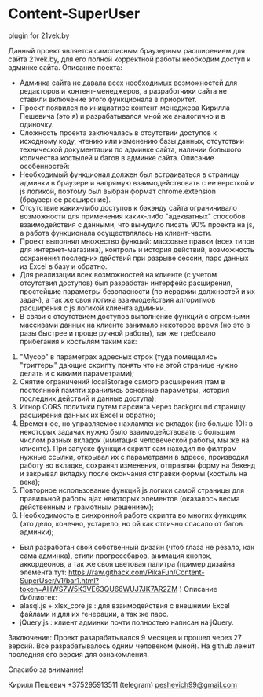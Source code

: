 # Content-SuperUser
plugin for 21vek.by

Данный проект является самописным браузерным расширением для сайта 21vek.by, для его полной корректной работы необходим доступ к админке сайта.
Описание поекта:
- Админка сайта не давала всех необходимых возможностей для редакторов и контент-менеджеров, а разработчики сайта не ставили включение этого функционала в приоритет.
- Проект появился по инициативе контент-менеджера Кирилла Пешевича (это я) и разрабатывался мной же аналогично и в одиночку.
- Сложность проекта заключалась в отсутствии доступов к исходному коду, чтению или изменению базы данных, отсутствии технической документации по админке сайта, наличии большого количества костылей и багов в админке сайта.
Описание особенностей:
- Необходимый функционал должен был встраиваться в страницу админки в браузере и напрямую взаимодействовать с ее версткой и js логикой, поэтому был выбран формат chrome.extension (браузерное расширение).
- Отсутствие каких-либо доступов к бэкэнду сайта ограничивало возможности для применения каких-либо "адекватных" способов взаимодействия с данными, что вынудило писать 90% проекта на js, а работа функционала осуществлялась на клиент-части.
- Проект выполнял множество функций: массовые правки (всех типов для интернет-магазина), контроль и история действий, возможность сохранения последних действий при разрыве сессии, парс данных из Excel в базу и обратно.
- Для реализации всех возможностей на клиенте (с учетом отсутствия доступов) был разработан интерфейс расширения, простейшие параметры безопасности (по иерархии должностей и их задач), а так же своя логика взаимодействия алгоритмов расширения с js логикой клиента админки.
- В связи с отсутствием доступов выполнение функций с огромными массивами данных на клиенте занимало некоторое время (но это в разы быстрее и проще ручной работы), так же требовало прибегания к костылям таким как:
1) "Мусор" в параметрах адресных строк (туда помещались "триггеры" дающие скрипту понять что на этой странице нужно делать и с какими параметрами);
2) Снятие ограничений localStorage самого расширения (там в постоянной памяти хранились основные параметры, история последних действий и данные доступа);
3) Игнор CORS политики путем парсинга через background страницу расширения данных их Excel и обратно;
4) Временное, но управляемое нахламление вкладок (не больше 10): в некоторых задачах нужно было взаимодействовать с большим числом разных вкладок (имитация человеческой работы, мы же на клиенте). При запуске функции скрипт сам находил по филтрам нужные ссылки, открывал их с параметрами в адресе, производил работу во вкладке, сохранял изменения, отправляя форму на бекенд и закрывал вкладку после окончания отправки формы (костыль на века);
5) Повторное использование функций js логики самой страницы для правильной работы ajax некоторых элементов (оказалось весма действенным и грамотным решением);
6) Необходимость в синхронной работе скрипта во многих функциях (это дело, конечно, устарело, но ой как отлично спасало от багов админки);
- Был разработан свой собственный дизайн (чтоб глаза не резало, как сама админка), стили прогрессбаров, анимация кнопок, аккордеонов, а так же своя цветовая палитра (пример дизайна элемента тут: https://raw.githack.com/PikaFun/Content-SuperUser/v1/bar1.html?token=AHWS7W5K3VE63QU66WUJ7JK7AR2ZM )
Описание библиотек:
- alasql.js + xlsx_core.js : для взаимодействия с внешними Excel файлами и для их генерации, а так же парс.
- jQuery.js : клиент админки почти полностью написан на jQuery.

Заключение:
Проект разарабатывался 9 месяцев и прошел через 27 версий. Все разрабатывалось одним человеком (мной). На github лежит последняя его версия для ознакомления.

Спасибо за внимание!

Кирилл Пешевич
+375295913511 (telegram)
peshevich99@gmail.com
